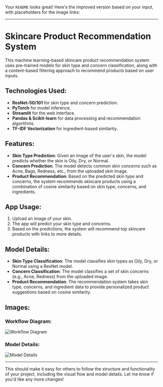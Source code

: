 Your `README` looks great! Here's the improved version based on your input, with placeholders for the image links:

---

# Skincare Product Recommendation System

This machine learning-based skincare product recommendation system uses pre-trained models for skin type and concern classification, along with a content-based filtering approach to recommend products based on user inputs.

## Technologies Used:
- **ResNet-50/101** for skin type and concern prediction.
- **PyTorch** for model inference.
- **Streamlit** for the web interface.
- **Pandas & Scikit-learn** for data processing and recommendation algorithms.
- **TF-IDF Vectorization** for ingredient-based similarity.

## Features:
- **Skin Type Prediction**: Given an image of the user's skin, the model predicts whether the skin is Oily, Dry, or Normal.
- **Concern Prediction**: The model detects common skin concerns such as Acne, Bags, Redness, etc., from the uploaded skin image.
- **Product Recommendation**: Based on the predicted skin type and concerns, the system recommends skincare products using a combination of cosine similarity based on skin type, concerns, and ingredients.

## App Usage:
1. Upload an image of your skin.
2. The app will predict your skin type and concerns.
3. Based on the predictions, the system will recommend top skincare products with links to more details.

## Model Details:
- **Skin Type Classification**: The model classifies skin types as Oily, Dry, or Normal using a ResNet model.
- **Concern Classification**: The model classifies a set of skin concerns (e.g., Acne, Redness) from the uploaded image.
- **Product Recommendation**: The recommendation system takes skin type, concerns, and ingredient data to provide personalized product suggestions based on cosine similarity.

## Images:
### Workflow Diagram:
![Workflow Diagram](https://github.com/user-attachments/assets/5d8c0dc6-108c-4ae8-a474-e69b9d388e16)

### Model Details:
![Model Details](https://github.com/user-attachments/assets/99fba41b-a57b-4e92-868c-dd29526e8631)

---

This should make it easy for others to follow the structure and functionality of your project, including the visual flow and model details. Let me know if you'd like any more changes!
